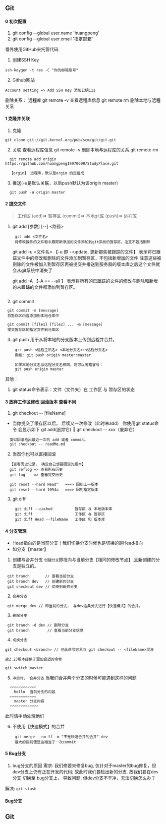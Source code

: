 ## Git

#### 0 初次配置
1. git config --global user.name 'huangpeng'
2. git config --global user.email '指定邮箱'

番外使用GitHub来托管代码
  1. 创建SSH Key

    ssh-keygen -t res -C "你的邮箱账号"
  2. Github网站

    Account setting => Add SSH Key 添加公钥111

删除关系： 远程库
  git remote -v 查看远程库信息
  git remote rm <name> 删除本地与远程关系

#### 1 克隆并关联

1. 克隆
  ```Shell
  git clone git://git.kernel.org/pub/scm/git/git.git
  ```

2. 关联
    查看远程库信息 git remote -v
    删除本地与远程库的关系 git remote rm <name>
  ```Shell
    git remote add origin https://github.com/huangpeng19970609/StudyPlace.git

    【orgin】 远程库，默认是orgin 约定俗成
  ```

3. 推送(-u是默认关联，以后push默认为该origin master)
  ```Shell
    git push -u origin master
  ```


#### 2 提交文件
>工作区 (add)=> 暂存区 (commit)=> 本地git库 (push)=> 远程库  
1. git add [参数]  [--] <路径>
   ```Shell
    git add <文件名> 
    将修改操作的文件和未跟踪新添加的文件添加到git系统的暂存区，注意不包括删除
   ```

    git add -u <文件名> 
    【-u 即 --update, 更新那些被跟踪的文件】
    表示将已跟踪文件中的修改和删除的文件添加到暂存区，不包括新增加的文件
    注意这些被删除的文件被加入到暂存区再被提交并推送到服务器的版本库之后这个文件就会从git系统中消失了


    git add -A 
    【-A == --all 】
    表示将所有的已跟踪的文件的修改与删除和新增的未跟踪的文件都添加到暂存区。
   ``` 
2.  git commit
   ```Shell
    git commit -m [message]
    将暂存区内容添加到本地仓库中

    git commit [file1] [file2] ... -m [message]
    提交暂存区的指定文件到仓库区
   ```
3. git push 
用于从将本地的分支版本上传到远程并合并。
   ```Shell
    git push <远程主机名> <本地分支名>:<远程分支名>
    例如: git push origin master:master

    如果本地分支名与远程分支名相同，则可以省略冒号：
    git push origin master
   ```
其他：
  1. git status命令表示：文件（文件夹）在 工作区 与 暂存区的状态


#### 3 放弃工作区修改 回滚版本 查看不同
1.  git checkout -- [fileName]
  + 当你提交了缓存区以后， 后续又一次修改（此时未add）
    你使用git status命令 会显示如下
    git add(追踪它) || git checkout -- xxx（废弃它）

```shell
  类似回滚检出最近一次的 add 或者 commit。
  git checkout -- readMe.md
```

2. 当然你也可以直接回滚
  ```shell
    【查看历史记录， 确定自己想要回滚的版本】
    git reflog => 查看所有历史
    git log    => 查看提交历史
  
    git reset --hard Head^   ===> 回到上一版本
    git reset --hard 1094a   ===> 回到指定版本
  ```
3. git diff
   ```shell
    git diff --cached          暂存区 与 本地版本库
    git diff                   工作区 与 暂存区
    git diff Head --fileName   工作区 和 版本库     
   ```
#### 4 分支管理
+ Head指向的是当前分支！我们切换分支时候也是切换的是Head指向
+ 如分支【master】

1. 创建与合并分支
 `创建分支`即指向与当前分支【相同的修改节点】,且新创建的分支是独立的。
 ```shell
  git branch       // 查看当前分支
  git branch dev   // 创建新的分支
  git checkout dev // 切换到新的分支
 ```

2. `合并分支`
 ```shell
  git merge dev // 即当前的分支， 与dev这条分支进行【快速模式】的合并。
 ```

3. `删除分支`
 ```shell
  git branch -d dev // 删除分支
  git branch        // 查看当前分支信息
 ```

4. `切换分支`
 ```shell
 git checkout <branch> // 但此命令容易与 git checkout -- <fileName>混淆

 故2.23版本提供了更加合适的命令

 git switch master
 ```
5. `冲突时， 合并分支`
   当我们合并两个分支的时候可能遇到这样的问题
  ```js
    <<<<<<<<<<<< 
      hello  当前分支的内容
    ============
      master 分支内容
    >>>>>>>>>>>>>
  ```
  此时请手动处理他们


6. 不使用【快速模式】的合并
   ```shell
    git merge --no-ff -m "不是快速合并的合并" dev
    最大的区别便是这相当于一次commit
   ```

#### 5 Bug分支 

1. bug分支的原因
    需求:       我们修要来修复bug, 仅针对于master的bug修复，但dev分支上仍有正在开发的代码;
             故此时我们要检出新的分支. 故我们要在dev分支 切换至 bug分支上， 
    导致问题:   但dev分支不干净，无法切换怎么办？
    

解决: `git stash`


#### Bug分支 
## Git